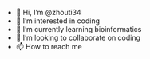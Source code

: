 - 👋 Hi, I’m @zhouti34
- 👀 I’m interested in coding
- 🌱 I’m currently learning bioinformatics
- 💞️ I’m looking to collaborate on coding
- 📫 How to reach me 

<!---
zhouti34/zhouti34 is a ✨ special ✨ repository because its `README.md` (this file) appears on your GitHub profile.
You can click the Preview link to take a look at your changes.
--->
